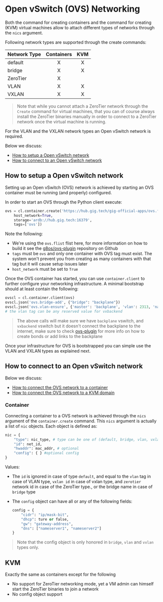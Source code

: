 # Open vSwitch (OVS) Networking

Both the command for creating containers and the command for creating (KVM) virtual machines allow to attach different types of networks through the `nics` argument.

Following network types are supported through the create commands:

| Network Type   | Containers | KVM        |
|:---------------|:----------:|:----------:|
|default         | X          | X          |
|bridge          | X          | X          |
|ZeroTier        | X          |            |
|VLAN            | X          | X          |
|VXLAN           | X          | X          |

> Note that while you cannot attach a ZeroTier network through the `Create` command for virtual machines, that you can of course always install the ZeroTier binaries manually in order to connect to a ZeroTier network once the virtual machine is running.

For the VLAN and the VXLAN network types an Open vSwitch network is required.

Below we discuss:

- [How to setup a Open vSwitch network](#ovs-setup)
- [How to connect to an Open vSwitch network](#ovs-connect)

<a id="ovs-setup"></a>
## How to setup a Open vSwitch network

Setting up an Open vSwitch (OVS) network is achieved by starting an OVS container must be running (and properly) configured.

In order to start an OVS through the Python client execute:

```python
ovs = cl.container.create('https://hub.gig.tech/gig-official-apps/ovs.flist',
	host_network=True,
	storage='ardb://hub.gig.tech:16379',
	tags=['ovs'])
```

Note the following:
- We're using the `ovs.flist` flist here, for more information on how to build it see the [g8os/ovs-plugin](https://github.com/g8os/ovs-plugin) repository on Github
- `tags` must be `ovs` and only one container with OVS tag must exist. The system won't prevent you from creating as many containers with that tag but it will cause setup issues later
- `host_network` must be set to `True`

Once the OVS container has started, you can use `container.client` to further configure your networking infrastructure. A minimal bootstrap should at least contain the following:

```python
ovscl = cl.container.client(ovs)
ovscl.json('ovs.bridge-add', {"bridge": "backplane"})
ovscl.json('ovs.vlan-ensure', {'master': 'backplane', 'vlan': 2313, 'name':'vxbackend'})
# the vlan tag can be any reserved value for vxbackend
```

> The above calls will make sure we have `backplane` vswitch, and `vxbackend` vswitch but it doesn't connect the backplane to the internet, make sure to check [ovs-plugin](https://github.com/g8os/ovs-plugin) for more info on how to create bonds or add links to the backplane

Once your infrastructure for OVS is bootstrapped you can simple use the VLAN and VXLAN types as explained next.


<a id="ovs-connect"></a>
## How to connect to an Open vSwitch network

Below we discuss:
- [How to connect the OVS network to a container](#container)
- [How to connect the OVS network to a KVM domain](#kvm)

<a id="container"></a>
### Container

Connecting a container to a OVS network is achieved through the `nics` argument of the  `container.create` command. This `nics` argument is actually a list of `nic` objects. Each object is defined as:

```python
nic = {
	"type": nic_type, # type can be one of (default, bridge, vlan, vxlan, zerotier)
	"id": net_id,
	"hwaddr": mac_addr, # optional
	"config": { } #optional config
}
```

Values:
- The `id` is ignored in case of type `default`, and equal to the `vlan` tag in case of VLAN type, `vxlan id` in case of vxlan type, and `zerotier` network id in case of the ZeroTier type., or the bridge name in case of `bridge` type
- The `config` object can have all or any of the following fields:

  ```python
  config = {
	  "cidr": "ip/mask-bit",
	  "dhcp": ture or false,
	  "gw": "gateway-address",
	  "dns": ["nameserver1", "nameserver2"]
  }
  ```

> Note that the config object is only honored in `bridge`, `vlan` and `vxlan` types only.

<a id="kvm"></a>
## KVM

Exactly the same as containers except for the following
- No support for ZeroTier networking mode, yet a VM admin can himself start the ZeroTier binaries to join a network
- No config object support

